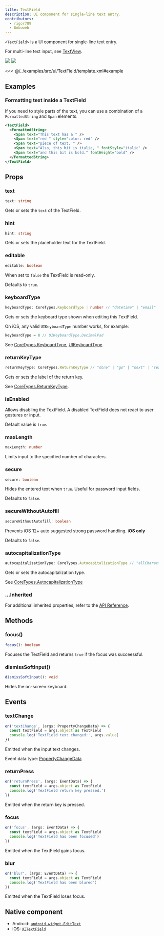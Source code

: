 ```yaml
---
title: TextField
description: UI component for single-line text entry.
contributors:
  - rigor789
  - Ombuweb
---
```


`<TextField>` is a UI component for single-line text entry.

For multi-line text input, see [TextView](/ui/text-view).

<DeviceFrame type="ios">
<img src="../assets/images/screenshots/ios/TextField.png"/>
</DeviceFrame>
<DeviceFrame type="android">
<img src="../assets/images/screenshots/android/TextField.png"/>
</DeviceFrame>

<<< @/../examples/src/ui/TextField/template.xml#example

## Examples

### Formatting text inside a TextField

If you need to style parts of the text, you can use a combination of a `FormattedString` and `Span` elements.

```xml
<TextField>
  <FormattedString>
    <Span text="This text has a " />
    <Span text="red " style="color: red" />
    <Span text="piece of text. " />
    <Span text="Also, this bit is italic, " fontStyle="italic" />
    <Span text="and this bit is bold." fontWeight="bold" />
  </FormattedString>
</TextField>
```

## Props

### text

```ts
text: string
```

Gets or sets the `text` of the TextField.

### hint

```ts
hint: string
```

<!-- textlint-disable terminology -->

Gets or sets the placeholder text for the TextField.

<!-- textlint-enable -->

### editable

```ts
editable: boolean
```

When set to `false` the TextField is read-only.

Defaults to `true`.

### keyboardType

```ts
keyboardType: CoreTypes.KeyboardType | number // "datetime" | "email" | "integer" | "number" | "phone" | "url"
```

Gets or sets the keyboard type shown when editing this TextField.

On iOS, any valid `UIKeyboardType` number works, for example:

```ts
keyboardType = 8 // UIKeyboardType.DecimalPad
```

See [CoreTypes.KeyboardType](/api/namespace/CoreTypes-KeyboardType), [UIKeyboardType](https://developer.apple.com/documentation/uikit/uikeyboardtype?language=objc).

### returnKeyType

```ts
returnKeyType: CoreTypes.ReturnKeyType // "done" | "go" | "next" | "search" | "send"
```

Gets or sets the label of the return key.

See [CoreTypes.ReturnKeyType](/api/namespace/CoreTypes-ReturnKeyType).

### isEnabled

Allows disabling the TextField. A disabled TextField does not react to user gestures or input.

Default value is `true`.

### maxLength

```ts
maxLength: number
```

Limits input to the specified number of characters.

### secure

```ts
secure: boolean
```

Hides the entered text when `true`. Useful for password input fields.

Defaults to `false`.

### secureWithoutAutofill

```ts
secureWithoutAutofill: boolean
```

Prevents iOS 12+ auto suggested strong password handling. **iOS only**

Defaults to `false`.

### autocapitalizationType

```ts
autocapitalizationType: CoreTypes.AutocapitalizationType // "allCharacters" | "none" | "sentences" | "words"
```

Gets or sets the autocapitalization type.

See [CoreTypes.AutocapitalizationType](/api/namespace/CoreTypes-AutocapitalizationType)

### ...Inherited

For additional inherited properties, refer to the [API Reference](/api/class/TextField).

## Methods

### focus()

```ts
focus(): boolean
```

Focuses the TextField and returns `true` if the focus was succeessful.

### dismissSoftInput()

```ts
dismissSoftInput(): void
```

Hides the on-screen keyboard.

## Events

### textChange

```ts
on('textChange', (args: PropertyChangeData) => {
  const textField = args.object as TextField
  console.log('TextField text changed:', args.value)
})
```

Emitted when the input text changes.

Event data type: [PropertyChangeData](https://docs.nativescript.org/api/interface/PropertyChangeData)

### returnPress

```ts
on('returnPress', (args: EventData) => {
  const textField = args.object as TextField
  console.log('TextField return key pressed.')
})
```

Emitted when the return key is pressed.

### focus

```ts
on('focus', (args: EventData) => {
  const textField = args.object as TextField
  console.log('TextField has been focused')
})
```

Emitted when the TextField gains focus.

### blur

```ts
on('blur', (args: EventData) => {
  const textField = args.object as TextField
  console.log('TextField has been blured')
})
```

Emitted when the TextField loses focus.

## Native component

- Android: [`android.widget.EditText`](https://developer.android.com/reference/android/widget/EditText.html)
- iOS: [`UITextField`](https://developer.apple.com/documentation/uikit/uitextfield)
